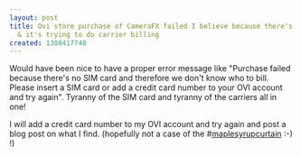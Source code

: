 ```yaml
---
layout: post
title: Ovi store purchase of CameraFX failed I believe because there's no SIM card
  & it's trying to do carrier billing
created: 1308417740
---
```

<p>Would have been nice to have a proper error message like "Purchase failed because there's no SIM card and therefore we don't know who to bill. Please insert a SIM card or add a credit card number to your OVI account and try again". Tyranny of the SIM card and tyranny of the carriers all in one!</p><p>I will add a credit card number to my OVI account and try again and post a blog post on what I find. (hopefully not a case of the #<a href="http://search.twitter.com/search?q=%23maplesyrupcurtain">maplesyrupcurtain</a> :-) !)</p>
